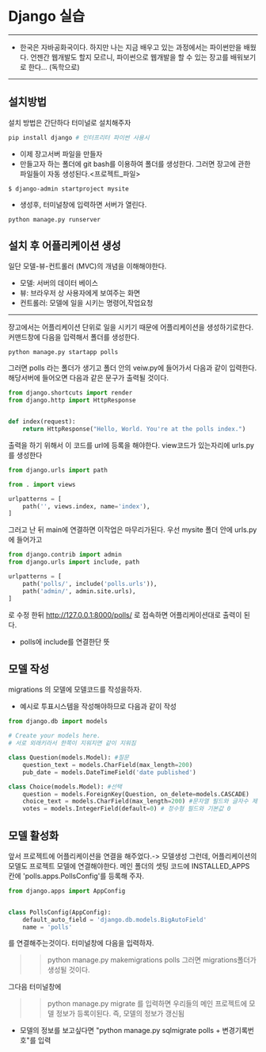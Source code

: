 # Django 실습
--- 
- 한국은 자바공화국이다. 하지만 나는 지금 배우고 있는 과정에서는 파이썬만을 배웠다. 언젠간 웹개발도 할지 모르니, 파이썬으로 웹개발을 할 수 있는 장고를 배워보기로 한다... (독학으로)

---
## 설치방법
설치 방법은 간단하다 터미널로 설치해주자
```py
pip install django # 인터프리터 파이썬 사용시
```
- 이제 장고서버 파일을 만들자
- 만들고자 하는 폴더에 git bash를 이용하여 폴더를 생성한다. 그러면 장고에 관한 파일들이 자동 생성된다.<프로젝트_파일>
```
$ django-admin startproject mysite
```
- 생성후, 터미널창에 입력하면 서버가 열린다.
```
python manage.py runserver

```
## 설치 후 어플리케이션 생성

일단 모델-뷰-컨트롤러 (MVC)의 개념을 이해해야한다.
- 모델: 서버의 데이터 베이스
- 뷰: 브라우저 상 사용자에게 보여주는 화면
- 컨트롤러: 모델에 일을 시키는 명령어,작업요청

---
쟝고에서는 어플리케이션 단위로 일을 시키기 때문에 어플리케이션을 생성하기로한다.
커맨드창에 다음을 입력해서 폴더를 생성한다.
```
python manage.py startapp polls
```
그러면 polls 라는 폴더가 생기고 
폴더 안의 veiw.py에 들어가서 다음과 같이 입력한다. 해당서버에 들어오면 다음과 같은 문구가 출력될 것이다.
```py
from django.shortcuts import render
from django.http import HttpResponse


def index(request):
    return HttpResponse("Hello, World. You're at the polls index.")
```
출력을 하기 위해서 이 코드를 url에 등록을 해야한다.
view코드가 있는자리에 urls.py 를 생성한다

```py
from django.urls import path

from . import views

urlpatterns = [
    path('', views.index, name='index'),
]
```
그러고 난 뒤 main에 연결하면 이작업은 마무리가된다.
우선 mysite 폴더 안에 urls.py에 들어가고 

```py
from django.contrib import admin
from django.urls import include, path

urlpatterns = [
    path('polls/', include('polls.urls')),
    path('admin/', admin.site.urls),
]

```
로 수정 한뒤 http://127.0.0.1:8000/polls/ 로 접속하면 어플리케이션대로 출력이 된다.
- polls에 include를 연결한단 뜻

## 모델 작성 

migrations 의 모델에 모델코드를 작성을하자.

- 예시로 투표시스템을 작성해야하므로 다음과 같이 작성
```py
from django.db import models

# Create your models here.
# 서로 외래키라서 한쪽이 지워지면 같이 지워짐

class Question(models.Model): #질문
    question_text = models.CharField(max_length=200)
    pub_date = models.DateTimeField('date published')

class Choice(models.Model): #선택
    question = models.ForeignKey(Question, on_delete=models.CASCADE)
    choice_text = models.CharField(max_length=200) #문자열 필드와 글자수 제한
    votes = models.IntegerField(default=0) # 정수형 필드와 기본값 0
```
## 모델 활성화
앞서 프로젝트에 어플리케이션을 연결을 해주었다.-> 모델생성
그런데, 어플리케이션의 모델도 프로젝트 모델에 연결해야한다.
메인 폴더의 셋팅 코드에 INSTALLED_APPS 칸에 'polls.apps.PollsConfig'를 등록해 주자.
```py 
from django.apps import AppConfig


class PollsConfig(AppConfig):
    default_auto_field = 'django.db.models.BigAutoField'
    name = 'polls'

```
를 연결해주는것이다.
터미널창에 다음을 입력하자.
>>python manage.py makemigrations polls
그러면 migrations폴더가 생성될 것이다.

그다음 터미널창에 
>>python manage.py migrate 
를 입력하면 우리들의 메인 프로젝트에 모델 정보가 등록이된다.
즉, 모델의 정보가 갱신됨
- 모델의 정보를 보고싶다면 "python manage.py sqlmigrate polls + 변경기록번호"를 입력
